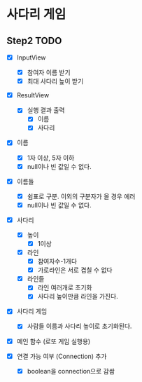 # 사다리 게임

## Step2 TODO
- [X] InputView
  - [X] 참여자 이름 받기
  - [X] 최대 사다리 높이 받기

- [X] ResultView
  - [X] 실행 결과 출력
    - [X] 이름
    - [X] 사다리

- [X] 이름
  - [X] 1자 이상, 5자 이하
  - [X] null이나 빈 값일 수 없다.
- [X] 이름들
  - [X] 쉼표로 구분. 이외의 구분자가 올 경우 에러
  - [X] null이나 빈 값일 수 없다.

- [X] 사다리
  - [X] 높이
    - [x] 1이상
  - [X] 라인
    - [X] 참여자수-1개다
    - [X] 가로라인은 서로 겹칠 수 없다
  - [X] 라인들
    - [X] 라인 여러개로 초기화
    - [X] 사다리 높이만큼 라인을 가진다.

- [X] 사다리 게임
  - [X] 사람들 이름과 사다리 높이로 초기화된다.

- [X] 메인 함수 (로또 게임 실행용)

- [X] 연결 가능 여부 (Connection) 추가
  - [X] boolean을 connection으로 감쌈

 